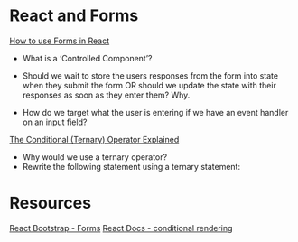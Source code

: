 # React and Forms

[How to use Forms in React](https://www.robinwieruch.de/react-form/)
- What is a ‘Controlled Component’?

- Should we wait to store the users responses from the form into state when they submit the form OR should we update the state with their responses as soon as they enter them? Why.

- How do we target what the user is entering if we have an event handler on an input field?

[The Conditional (Ternary) Operator Explained](https://codeburst.io/javascript-the-conditional-ternary-operator-explained-cac7218beeff?gi=da56f700589e)

- Why would we use a ternary operator?
- Rewrite the following statement using a ternary statement:

# Resources
[React Bootstrap - Forms](https://react-bootstrap.github.io/docs/forms/overview/)
[React Docs - conditional rendering](https://react.dev/learn/conditional-rendering)